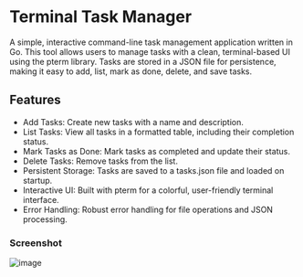 # Terminal Task Manager
A simple, interactive command-line task management application written in Go. This tool allows users to manage tasks with a clean, terminal-based UI using the pterm library. Tasks are stored in a JSON file for persistence, making it easy to add, list, mark as done, delete, and save tasks.


## Features
- Add Tasks: Create new tasks with a name and description.
- List Tasks: View all tasks in a formatted table, including their completion status.
- Mark Tasks as Done: Mark tasks as completed and update their status.
- Delete Tasks: Remove tasks from the list.
- Persistent Storage: Tasks are saved to a tasks.json file and loaded on startup.
- Interactive UI: Built with pterm for a colorful, user-friendly terminal interface.
- Error Handling: Robust error handling for file operations and JSON processing.

### Screenshot
![image](https://github.com/user-attachments/assets/4650b234-2956-442c-9efa-5c92d9b9279d)
